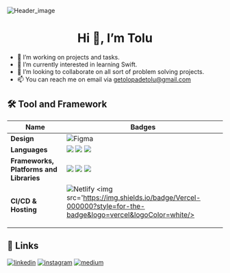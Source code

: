 
 ![Header_image](https://www.samurai-digital.com/app/uploads/2021/02/UIActions_2@2x.png)

<h1 align="center">Hi 👋, I’m Tolu </h1>

- 🔭 I’m working on projects and tasks.
- 🌱 I’m currently interested in learning Swift.
- 💞️ I’m looking to collaborate on all sort of problem solving projects.
- 📫 You can reach me on email via getolopadetolu@gmail.com



## 🛠 Tool and Framework
Name | Badges
--- | --- 
**Design**  |  ![Figma](https://img.shields.io/badge/figma-%23F24E1E.svg?style=for-the-badge&logo=figma&logoColor=white)
**Languages**  | <img src="https://img.shields.io/badge/JavaScript-323330?style=for-the-badge&logo=javascript&logoColor=F7DF1E" /> <img src="https://img.shields.io/badge/CSS3-1572B6?style=for-the-badge&logo=css3&logoColor=white" /> <img src="https://img.shields.io/badge/HTML5-E34F26?style=for-the-badge&logo=html5&logoColor=white" />
**Frameworks, Platforms and Libraries** | <img src="https://img.shields.io/badge/React-20232A?style=for-the-badge&logo=react&logoColor=61DAFB" /> <img src='https://img.shields.io/badge/React_Native-20232A?style=for-the-badge&logo=react&logoColor=61DAFB'/> <img src="https://img.shields.io/badge/Tailwind_CSS-38B2AC?style=for-the-badge&logo=tailwind-css&logoColor=white" />
**CI/CD & Hosting**   | ![Netlify](https://img.shields.io/badge/netlify-%23000000.svg?style=for-the-badge&logo=netlify&logoColor=#00C7B7) <img src='https://img.shields.io/badge/Vercel-000000?style=for-the-badge&logo=vercel&logoColor=white/></p>


## 🔗 Links
[![linkedin](https://img.shields.io/badge/linkedin-0A66C2?style=for-the-badge&logo=linkedin&logoColor=white)](https://www.linkedin.com/in/tolu-olopade)
[![instagram](https://img.shields.io/badge/instagram-1DA1F2?style=for-the-badge&logo=instagram&logoColor=white)](https://www.instagram.com/tolutoon)
[![medium](https://img.shields.io/badge/medium-fff?style=for-the-badge&logo=medium&logoColor=black)](https://medium.com/@getolopadetolu)
<!---
Tolutoon/Tolutoon is a ✨ special ✨ repository because its `README.md` (this file) appears on your GitHub profile.
You can click the Preview link to take a look at your changes.
--->

